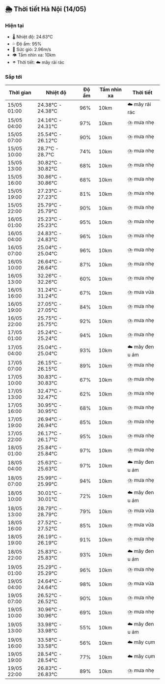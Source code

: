 ## 🌦️ Thời tiết Hà Nội (14/05)

### Hiện tại

- 🌡️ Nhiệt độ: 24.63℃
- 💦 Độ ẩm: 95%
- 💨 Sức gió: 2.96m/s
- 👁️ Tầm nhìn xa: 10km
- ☂️ Thời tiết: ☁️ mây rải rác

### Sắp tới

| Thời gian | Nhiệt độ | Độ ẩm | Tầm nhìn xa | Thời tiết |
| --- | --- | --- | --- | --- |
| 15/05 01:00 | 24.38℃ - 24.38℃ | 96% | 10km | ☁️ mây rải rác |
| 15/05 04:00 | 24.16℃ - 24.31℃ | 97% | 10km | ⛈️ mưa nhẹ |
| 15/05 07:00 | 25.54℃ - 26.12℃ | 90% | 10km | ⛈️ mưa nhẹ |
| 15/05 10:00 | 28.7℃ - 28.7℃ | 74% | 10km | ⛈️ mưa nhẹ |
| 15/05 13:00 | 30.82℃ - 30.82℃ | 68% | 10km | ⛈️ mưa nhẹ |
| 15/05 16:00 | 30.86℃ - 30.86℃ | 68% | 10km | ⛈️ mưa nhẹ |
| 15/05 19:00 | 27.23℃ - 27.23℃ | 81% | 10km | ⛈️ mưa nhẹ |
| 15/05 22:00 | 25.79℃ - 25.79℃ | 90% | 10km | ⛈️ mưa nhẹ |
| 16/05 01:00 | 25.23℃ - 25.23℃ | 95% | 10km | ⛈️ mưa nhẹ |
| 16/05 04:00 | 24.83℃ - 24.83℃ | 96% | 10km | ⛈️ mưa nhẹ |
| 16/05 07:00 | 25.04℃ - 25.04℃ | 96% | 10km | ⛈️ mưa nhẹ |
| 16/05 10:00 | 26.64℃ - 26.64℃ | 87% | 10km | ⛈️ mưa nhẹ |
| 16/05 13:00 | 32.26℃ - 32.26℃ | 60% | 10km | ⛈️ mưa nhẹ |
| 16/05 16:00 | 31.24℃ - 31.24℃ | 67% | 10km | ⛈️ mưa vừa |
| 16/05 19:00 | 27.05℃ - 27.05℃ | 84% | 10km | ⛈️ mưa nhẹ |
| 16/05 22:00 | 25.75℃ - 25.75℃ | 92% | 10km | ⛈️ mưa nhẹ |
| 17/05 01:00 | 25.24℃ - 25.24℃ | 94% | 10km | ⛈️ mưa nhẹ |
| 17/05 04:00 | 25.04℃ - 25.04℃ | 93% | 10km | ☁️ mây đen u ám |
| 17/05 07:00 | 26.15℃ - 26.15℃ | 89% | 10km | ⛈️ mưa nhẹ |
| 17/05 10:00 | 30.83℃ - 30.83℃ | 67% | 10km | ⛈️ mưa nhẹ |
| 17/05 13:00 | 32.47℃ - 32.47℃ | 62% | 10km | ⛈️ mưa nhẹ |
| 17/05 16:00 | 30.95℃ - 30.95℃ | 68% | 10km | ⛈️ mưa nhẹ |
| 17/05 19:00 | 26.94℃ - 26.94℃ | 85% | 10km | ⛈️ mưa nhẹ |
| 17/05 22:00 | 26.17℃ - 26.17℃ | 95% | 10km | ⛈️ mưa nhẹ |
| 18/05 01:00 | 25.84℃ - 25.84℃ | 97% | 10km | ⛈️ mưa nhẹ |
| 18/05 04:00 | 25.63℃ - 25.63℃ | 97% | 10km | ☁️ mây đen u ám |
| 18/05 07:00 | 25.99℃ - 25.99℃ | 94% | 10km | ⛈️ mưa nhẹ |
| 18/05 10:00 | 30.01℃ - 30.01℃ | 72% | 10km | ☁️ mây đen u ám |
| 18/05 13:00 | 28.79℃ - 28.79℃ | 79% | 10km | ⛈️ mưa vừa |
| 18/05 16:00 | 27.52℃ - 27.52℃ | 85% | 10km | ⛈️ mưa vừa |
| 18/05 19:00 | 26.19℃ - 26.19℃ | 91% | 10km | ⛈️ mưa nhẹ |
| 18/05 22:00 | 25.83℃ - 25.83℃ | 93% | 10km | ☁️ mây đen u ám |
| 19/05 01:00 | 25.29℃ - 25.29℃ | 96% | 10km | ⛈️ mưa nhẹ |
| 19/05 04:00 | 24.64℃ - 24.64℃ | 98% | 10km | ⛈️ mưa vừa |
| 19/05 07:00 | 26.52℃ - 26.52℃ | 90% | 10km | ⛈️ mưa nhẹ |
| 19/05 10:00 | 30.96℃ - 30.96℃ | 69% | 10km | ⛈️ mưa nhẹ |
| 19/05 13:00 | 33.98℃ - 33.98℃ | 55% | 10km | ☁️ mây đen u ám |
| 19/05 16:00 | 33.58℃ - 33.58℃ | 56% | 10km | ☁️ mây cụm |
| 19/05 19:00 | 28.54℃ - 28.54℃ | 77% | 10km | ☁️ mây cụm |
| 19/05 22:00 | 26.83℃ - 26.83℃ | 89% | 10km | ⛈️ mưa nhẹ |
